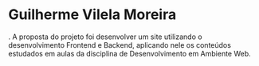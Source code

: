 # Guilherme Vilela Moreira  

. A proposta do projeto foi desenvolver um site utilizando o desenvolvimento Frontend e Backend, aplicando nele os conteúdos estudados em aulas da disciplina de Desenvolvimento em Ambiente Web.